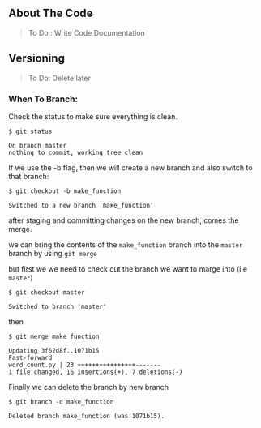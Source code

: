 ## About The Code

> To Do : Write Code Documentation

## Versioning

> To Do: Delete later

### When To Branch:

Check the status to make sure everything is clean.

`$ git status`

`On branch master`<br />
`nothing to commit, working tree clean`

If we use the -b flag, then we will create a new branch and also switch to that branch:

`$ git checkout -b make_function`

`Switched to a new branch 'make_function'`

after staging and committing changes on the new branch, comes the merge.

we can bring the contents of the `make_function` branch into the `master` branch by using `git merge`

but first we we need to check out the branch we want to marge into (i.e `master`)

`$ git checkout master`

`Switched to branch 'master'`

then

`$ git merge make_function`

`Updating 3f62d8f..1071b15`<br />
`Fast-forward`<br />
`word_count.py | 23 ++++++++++++++++-------`<br />
`1 file changed, 16 insertions(+), 7 deletions(-)`<br />

Finally we can delete the branch by new branch

`$ git branch -d make_function `

`Deleted branch make_function (was 1071b15).`
